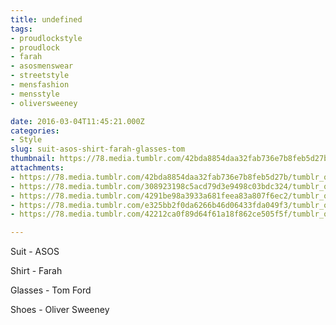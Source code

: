 ```yaml
---
title: undefined
tags:
- proudlockstyle
- proudlock
- farah
- asosmenswear
- streetstyle
- mensfashion
- mensstyle
- oliversweeney

date: 2016-03-04T11:45:21.000Z
categories:
- Style
slug: suit-asos-shirt-farah-glasses-tom
thumbnail: https://78.media.tumblr.com/42bda8854daa32fab736e7b8feb5d27b/tumblr_o3iitnxyO51rhrm24o1_540.jpg
attachments:
- https://78.media.tumblr.com/42bda8854daa32fab736e7b8feb5d27b/tumblr_o3iitnxyO51rhrm24o1_1280.jpg
- https://78.media.tumblr.com/308923198c5acd79d3e9498c03bdc324/tumblr_o3iitnxyO51rhrm24o2_1280.jpg
- https://78.media.tumblr.com/4291be98a3933a681feea83a807f6ec2/tumblr_o3iitnxyO51rhrm24o3_1280.jpg
- https://78.media.tumblr.com/e325bb2f0da6266b46d06433fda049f3/tumblr_o3iitnxyO51rhrm24o4_1280.jpg
- https://78.media.tumblr.com/42212ca0f89d64f61a18f862ce505f5f/tumblr_o3iitnxyO51rhrm24o5_1280.jpg

---
```


Suit - ASOS 

  Shirt - Farah 

  Glasses - Tom Ford 

  Shoes - Oliver Sweeney
